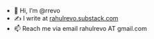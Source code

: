 - 👋 Hi, I’m @rrevo
- ✍️ I write at [rahulrevo.substack.com](https://rahulrevo.substack.com/)
- 📫 Reach me via email rahulrevo AT gmail.com
